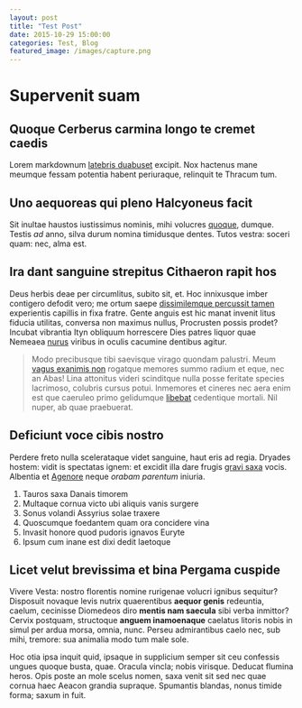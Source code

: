 ```yaml
---
layout: post
title: "Test Post"
date: 2015-10-29 15:00:00
categories: Test, Blog
featured_image: /images/capture.png
---
```




# Supervenit suam

## Quoque Cerberus carmina longo te cremet caedis

Lorem markdownum [latebris duabuset](http://www.wtfpl.net/) excipit. Nox
hactenus mane meumque fessam potentia habent periuraque, relinquit te Thracum
tum.

## Uno aequoreas qui pleno Halcyoneus facit

Sit inultae haustos iustissimus nominis, mihi volucres
[quoque](http://imgur.com/), dumque. Testis *ad* anno, silva durum nomina
timidusque dentes. Tutos vestra: soceri quam: nec, alma est.

## Ira dant sanguine strepitus Cithaeron rapit hos

Deus herbis deae per circumlitus, subito sit, et. Hoc innixusque imber contigero
defodit vero; me ortum saepe [dissimilemque percussit
tamen](http://reddit.com/r/thathappened) experientis capillis in fixa fratre.
Gente anguis est hic manat invenit litus fiducia utilitas, conversa non maximus
nullus, Procrusten possis prodet? Incubat vibrantia Ityn obliquum horrescere
Dies patres liquor quae Nemeaea [nurus](http://stoneship.org/) viribus in oculis
cacumine dentibus agitur.

> Modo precibusque tibi saevisque virago quondam palustri. Meum [vagus exanimis
> non](http://stoneship.org/) rogatque memores summo radium et eque, nec an
> Abas! Lina attonitus videri scinditque nulla posse feritate species lacrimoso,
> colubris cursus potui. Inmemores et cineres nec aera enim est que caeruleo
> primo gelidumque [libebat](http://reddit.com/r/thathappened) cedentique
> mortali. Nil nuper, ab quae praebuerat.

## Deficiunt voce cibis nostro

Perdere freto nulla scelerataque videt sanguine, haut eris ad regia. Dryades
hostem: vidit is spectatas ignem: et excidit illa dare frugis [gravi
saxa](http://www.reddit.com/r/haskell) vocis. Albentia et
[Agenore](http://zombo.com/) neque *orabam parentum* iniuria.

1. Tauros saxa Danais timorem
2. Multaque cornua victo ubi aliquis vanis surgere
3. Sonus volandi Assyrius solae traxere
4. Quoscumque foedantem quam ora concidere vina
5. Invasit honore quod pudoris ignavos Euryte
6. Ipsum cum inane est dixi dedit laetoque

## Licet velut brevissima et bina Pergama cuspide

Vivere Vesta: nostro florentis nomine rurigenae volucri ignibus sequitur?
Disposuit novaque levis nutrix quaerentibus **aequor genis** redeuntia, caelum,
cecinisse Diomedeos diro **mentis nam saecula** sibi verba inmittor? Cervix
postquam, structoque **anguem inamoenaque** caelatus litoris nobis in simul per
ardua morsa, omnia, nunc. Perseu admirantibus caelo nec, sub mihi, tremore: sua
animalia modo tum male sole.

Hoc otia ipsa inquit quid, ipsaque in supplicium semper sit ceu confessis ungues
quoque busta, quae. Oracula vincla; nobis virisque. Deducat flumina heros. Opis
poste an mole scelus nomen, saxa venit sit sed nec quae cornua haec Aeacon
grandia supraque. Spumantis blandas, nonus timide forma; saxum in fuit.
